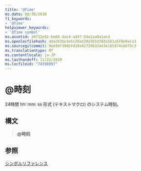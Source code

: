 ```yaml
---
title: '@Time'
ms.date: 08/30/2018
f1_keywords:
- '@Time'
helpviewer_keywords:
- '@Time symbol'
ms.assetid: a9712e51-be60-4ac4-a497-54a1aa0a1acd
ms.openlocfilehash: 4dacb3be3e6c20ad30a955d383a561a5f0e0eca3
ms.sourcegitcommit: 9ee5df398bfd30a42739632de3e165874cb675c3
ms.translationtype: MT
ms.contentlocale: ja-JP
ms.lasthandoff: 11/22/2019
ms.locfileid: "74398897"
---
```

# <a name="time"></a>\@時刻

24時間 hh: mm: ss 形式 (テキストマクロ) のシステム時刻。

## <a name="syntax"></a>構文

> **\@時刻**

## <a name="see-also"></a>参照

[シンボルリファレンス](symbols-reference.md)
